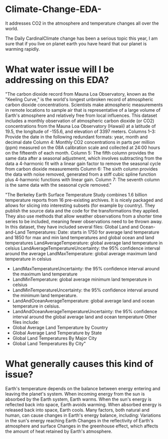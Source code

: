 # Climate-Change-EDA-
It addresses CO2 in the atmosphere and temperature changes all over the world.

The Daily CardinalClimate change has been a serious topic this year, I am sure that if you live on planet earth you have heard that our planet is warming rapidly.

# What water issue will I be addressing on this EDA? 

"The carbon dioxide record from Mauna Loa Observatory, known as the "Keeling Curve," is the world's longest unbroken record of atmospheric carbon dioxide concentrations. Scientists make atmospheric measurements in remote locations to sample air that is representative of a large volume of Earth's atmosphere and relatively free from local influences. This dataset includes a monthly observation of atmospheric carbon dioxide (or CO2) concentrations from the Mauna Loa Observatory (Hawaii) at a latitude of 19.5, the longitude of -155.6, and elevation of 3397 meters. 
Columns 1–3: Provide the date in the following redundant formats: year, month and decimal date
Column 4: Monthly CO2 concentrations in parts per million (ppm) measured on the 08A calibration scale and collected at 24:00 hours on the fifteenth of each month. 
Column 5: The fifth column provides the same data after a seasonal adjustment, which involves subtracting from the data a 4-harmonic fit with a linear gain factor to remove the seasonal cycle from carbon dioxide measurements 
Column 6: The sixth column provides the data with noise removed, generated from a stiff cubic spline function plus 4-harmonic functions with linear gain. 
Column 7: The seventh column is the same data with the seasonal cycle removed."

"The Berkeley Earth Surface Temperature Study combines 1.6 billion temperature reports from 16 pre-existing archives. It is nicely packaged and allows for slicing into interesting subsets (for example by country). They publish the source data and the code for the transformations they applied. They also use methods that allow weather observations from a shorter time series to be included, meaning fewer observations need to be thrown away. 
In this dataset, they have included several files: Global Land and Ocean-and-Land Temperatures: Date: starts in 1750 for average land temperature and 1850 for max and min land temperatures and global ocean and land temperatures LandAverageTemperature: global average land temperature in celsius LandAverageTemperatureUncertainty: the 95% confidence interval around the average LandMaxTemperature: global average maximum land temperature in celsius 

- LandMaxTemperatureUncertainty: the 95% confidence interval around the maximum land temperature 
- LandMinTemperature: global average minimum land temperature in celsius 
- LandMinTemperatureUncertainty: the 95% confidence interval around the minimum land temperature.
- LandAndOceanAverageTemperature: global average land and ocean temperature in celsius.
- LandAndOceanAverageTemperatureUncertainty: the 95% confidence interval around the global average land and ocean temperature Other files include: 
- Global Average Land Temperature by Country
- Global Average Land Temperature by State
- Global Land Temperatures By Major City
- Global Land Temperatures By City"

# What generally causes this kind of issue? 
Earth's temperature depends on the balance between energy entering and leaving the planet's system. When incoming energy from the sun is absorbed by the Earth system, Earth warms. When the sun's energy is reflected back into space, Earth avoids warming. When absorbed energy is released back into space, Earth cools. Many factors, both natural and human, can cause changes in Earth's energy balance, including: Variations in the sun's energy reaching Earth Changes in the reflectivity of Earth's atmosphere and surface Changes in the greenhouse effect, which affects the amount of heat retained by Earth's atmosphere.

